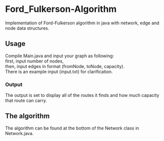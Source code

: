 # Ford_Fulkerson-Algorithm
Implementation of Ford-Fulkerson algorithm in java with network, edge and node data structures.

## Usage
Compile Main.java and input your graph as following:  
first, input number of nodes,  
then, input edges in format (fromNode, toNode, capacity).  
There is an example input (input.txt) for clarification.

### Output
The output is set to display all of the routes it finds and how much capacity that route can carry.

## The algorithm
The algorithm can be found at the bottom of the Network class in Network.java.